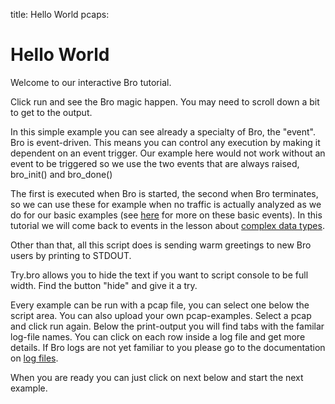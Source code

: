 title: Hello World
pcaps: 

Hello World
============

Welcome to our interactive Bro tutorial.

Click run and see the Bro magic happen. You may need to scroll
down a bit to get to the output.

In this simple example you can see already a specialty of Bro, the "event". Bro is event-driven.
This means you can control any execution by making it dependent on an event trigger. 
Our example here would not work without an event to be triggered so we use the two events that are always raised,
	bro_init()
and 
	bro_done()
 
The first is executed when Bro is started, the second when Bro terminates, so we can use these for example
when no traffic is actually analyzed as we do for our basic examples
(see [here](https://www.bro.org/sphinx/scripts/base/bif/event.bif.bro.html) for more on these basic events).
In this tutorial we will come back to events in the lesson about [complex data types](http://try.bro.org/example/events).

Other than that, all this script does is sending warm greetings to new Bro users by printing to STDOUT.

Try.bro allows you to hide the text if you want to script console to be full width. Find the button "hide" and give it a try.

Every example can be run with a pcap file, you can select one below the script area. You can also
upload your own pcap-examples. Select a pcap and click run again. Below the print-output you will find tabs
with the familar log-file names. You can click on each row inside a log file and get more details. If Bro logs are not yet
familiar to you please go to the documentation on [log files](https://www.bro.org/sphinx/script-reference/log-files.html).

When you are ready you can just click on next below and start the next example.
